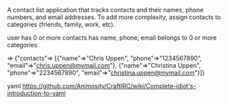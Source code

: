 A contact list application that tracks contacts and their
names, phone numbers, and email addresses. To add more
complexity, assign contacts to categories (friends, family,
work, etc).


user
 has 0 or more
   contacts
     has name, phone, email
     belongs to 0 or more categories


=> {"contacts"=>
  [{"name"=>"Chris Uppen",
    "phone"=>"1234567890",
    "email"=>"chris.uppen@mymail.com"},
   {"name"=>"Christina Uppen",
    "phone"=>"2234567890",
    "email"=>"christina.uppen@mymail.com"}]}


yaml
https://github.com/Animosity/CraftIRC/wiki/Complete-idiot's-introduction-to-yaml
